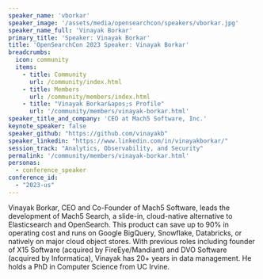 ```yaml
---
speaker_name: 'vborkar'
speaker_image: '/assets/media/opensearchcon/speakers/vborkar.jpg'
speaker_name_full: 'Vinayak Borkar'
primary_title: 'Speaker: Vinayak Borkar'
title: 'OpenSearchCon 2023 Speaker: Vinayak Borkar'
breadcrumbs:
  icon: community
  items:
    - title: Community
      url: /community/index.html
    - title: Members
      url: /community/members/index.html
    - title: "Vinayak Borkar&apos;s Profile"
      url: '/community/members/vinayak-borkar.html'
speaker_title_and_company: 'CEO at Mach5 Software, Inc.'
keynote_speaker: false
speaker_github: "https://github.com/vinayakb"
speaker_linkedin: "https://www.linkedin.com/in/vinayakborkar/"
session_track: "Analytics, Observability, and Security"
permalink: '/community/members/vinayak-borkar.html'
personas:
  - conference_speaker
conference_id:
  - "2023-us"
---
```


Vinayak Borkar, CEO and Co-Founder of Mach5 Software, leads the development of Mach5 Search, a slide-in, cloud-native alternative to Elasticsearch and OpenSearch. This product can save up to 90% in operating cost and runs on Google BigQuery, Snowflake, Databricks, or natively on major cloud object stores. With previous roles including founder of X15 Software (acquired by FireEye/Mandiant) and DVO Software (acquired by Informatica), Vinayak has 20+ years in data management. He holds a PhD in Computer Science from UC Irvine.


